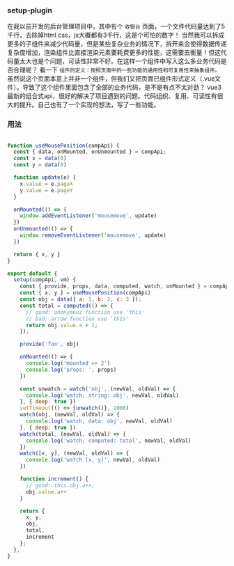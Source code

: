 ### setup-plugin

在我以前开发的后台管理项目中，其中有个 `收银台` 页面，一个文件代码量达到了5千行，去除掉html css，js大概都有3千行，这是个可怕的数字！
当然我可以拆成更多的子组件来减少代码量，但是某些复杂业务的情况下，拆开来会使得数据传递复杂度增加，渲染组件比直接渲染元素要耗费更多的性能，这需要去衡量！但这代码量太大也是个问题，可读性非常不好。在这样一个组件中写入这么多业务代码是否合理呢？
看一下 `组件的定义：按照页面中的一些功能的通用性和可复用性来抽象组件。` 虽然说这个页面本意上并非一个组件，但我们又把页面已组件形式定义（.vue文件）。导致了这个组件里面包含了全部的业务代码，是不是有点不太对劲？
vue3最新的组合式api，很好的解决了项目遇到的问题。代码组织、复用、可读性有很大的提升。自己也有了一个实现的想法，写了一些功能。

### 用法

```js

function useMousePosition(compApi) {
  const { data, onMounted, onUnmounted } = compApi;
  const x = data(0)
  const y = data(0)

  function update(e) {
    x.value = e.pageX
    y.value = e.pageY
  }

  onMounted(() => {
    window.addEventListener('mousemove', update)
  })
  onUnmounted(() => {
    window.removeEventListener('mousemove', update)
  })

  return { x, y }
}

export default {
  setup(compApi, vm) {
    const { provide, props, data, computed, watch, onMounted } = compApi;
    const { x, y } = useMousePosition(compApi)
    const obj = data({ a: 1, b: 2, c: 3 });
    const total = computed(() => {
      // good: anonymous function use 'this'
      // bad: arrow function use 'this'
      return obj.value.a + 1;
    });

    provide('foo', obj)

    onMounted(() => {
      console.log('mounted => 2')
      console.log('props: ', props)
    })

    const unwatch = watch('obj', (newVal, oldVal) => {
      console.log('watch, string: obj', newVal, oldVal)
    }, { deep: true })
    setTimeout(() => {unwatch()}, 2000)
    watch(obj, (newVal, oldVal) => {
      console.log('watch, data: obj', newVal, oldVal)
    }, { deep: true })
    watch(total, (newVal, oldVal) => {
      console.log('watch, computed: total', newVal, oldVal)
    })
    watch([x, y], (newVal, oldVal) => {
      console.log('watch [x, y]', newVal, oldVal)
    })

    function increment() {
      // good: this.obj.a++;
      obj.value.a++
    }

    return {
      x, y,
      obj,
      total,
      increment
    };
  },
}
```
